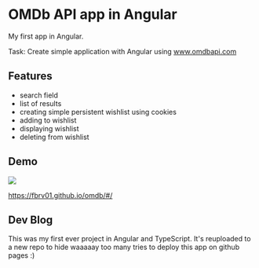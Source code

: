 
# OMDb API app in Angular

 My first app in Angular.

 Task:
 Create simple application with Angular using www.omdbapi.com

## Features

- search field
- list of results
- creating simple persistent wishlist using cookies
- adding to wishlist
- displaying wishlist
- deleting from wishlist


## Demo

![](https://github.com/fbrv01/omdb/blob/main/GIF.gif)

https://fbrv01.github.io/omdb/#/

## Dev Blog
This was my first ever project in Angular and TypeScript. It's reuploaded to a new repo to hide waaaaay too many tries to deploy this app on github pages :)
